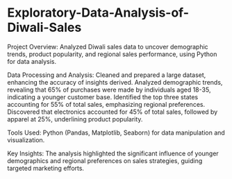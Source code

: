 # Exploratory-Data-Analysis-of-Diwali-Sales
Project Overview: Analyzed Diwali sales data to uncover demographic trends, product popularity, and regional sales performance, using Python for data analysis.

Data Processing and Analysis:
Cleaned and prepared a large dataset, enhancing the accuracy of insights derived.
Analyzed demographic trends, revealing that 65% of purchases were made by individuals aged 18-35, indicating a younger customer base.
Identified the top three states accounting for 55% of total sales, emphasizing regional preferences.
Discovered that electronics accounted for 45% of total sales, followed by apparel at 25%, underlining product popularity.

Tools Used: Python (Pandas, Matplotlib, Seaborn) for data manipulation and visualization.

Key Insights: The analysis highlighted the significant influence of younger demographics and regional preferences on sales strategies, guiding targeted marketing efforts.
